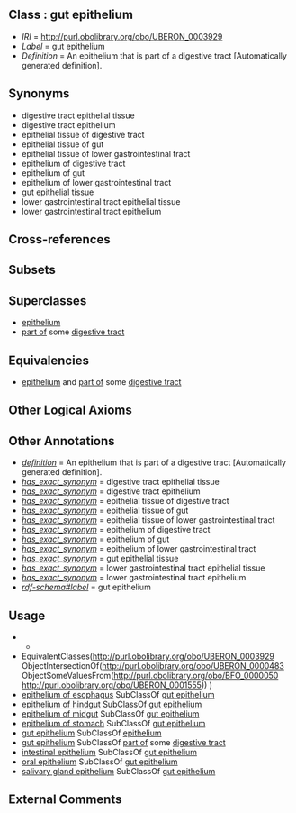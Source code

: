 
## Class : gut epithelium

 * *IRI* = http://purl.obolibrary.org/obo/UBERON_0003929
 * *Label* = gut epithelium
 * *Definition* = An epithelium that is part of a digestive tract [Automatically generated definition].

## Synonyms

 * digestive tract epithelial tissue
 * digestive tract epithelium
 * epithelial tissue of digestive tract
 * epithelial tissue of gut
 * epithelial tissue of lower gastrointestinal tract
 * epithelium of digestive tract
 * epithelium of gut
 * epithelium of lower gastrointestinal tract
 * gut epithelial tissue
 * lower gastrointestinal tract epithelial tissue
 * lower gastrointestinal tract epithelium

## Cross-references


## Subsets


## Superclasses

 * [epithelium](../../UBERON/83/UBERON_0000483.md)
 * [part of](../../BFO/50/BFO_0000050.md) some [digestive tract](../../UBERON/55/UBERON_0001555.md)

## Equivalencies

 * [epithelium](../../UBERON/83/UBERON_0000483.md) and [part of](../../BFO/50/BFO_0000050.md) some [digestive tract](../../UBERON/55/UBERON_0001555.md)

## Other Logical Axioms


## Other Annotations

 * *[definition](../../IAO/15/IAO_0000115.md)* = An epithelium that is part of a digestive tract [Automatically generated definition].
 * *[has_exact_synonym](../../ym/oboInOwl#hasExactSynonym.md)* = digestive tract epithelial tissue
 * *[has_exact_synonym](../../ym/oboInOwl#hasExactSynonym.md)* = digestive tract epithelium
 * *[has_exact_synonym](../../ym/oboInOwl#hasExactSynonym.md)* = epithelial tissue of digestive tract
 * *[has_exact_synonym](../../ym/oboInOwl#hasExactSynonym.md)* = epithelial tissue of gut
 * *[has_exact_synonym](../../ym/oboInOwl#hasExactSynonym.md)* = epithelial tissue of lower gastrointestinal tract
 * *[has_exact_synonym](../../ym/oboInOwl#hasExactSynonym.md)* = epithelium of digestive tract
 * *[has_exact_synonym](../../ym/oboInOwl#hasExactSynonym.md)* = epithelium of gut
 * *[has_exact_synonym](../../ym/oboInOwl#hasExactSynonym.md)* = epithelium of lower gastrointestinal tract
 * *[has_exact_synonym](../../ym/oboInOwl#hasExactSynonym.md)* = gut epithelial tissue
 * *[has_exact_synonym](../../ym/oboInOwl#hasExactSynonym.md)* = lower gastrointestinal tract epithelial tissue
 * *[has_exact_synonym](../../ym/oboInOwl#hasExactSynonym.md)* = lower gastrointestinal tract epithelium
 * *[rdf-schema#label](../../el/rdf-schema#label.md)* = gut epithelium

## Usage

 * -
 * EquivalentClasses(<http://purl.obolibrary.org/obo/UBERON_0003929> ObjectIntersectionOf(<http://purl.obolibrary.org/obo/UBERON_0000483> ObjectSomeValuesFrom(<http://purl.obolibrary.org/obo/BFO_0000050> <http://purl.obolibrary.org/obo/UBERON_0001555>)) )
 * [epithelium of esophagus](../../UBERON/76/UBERON_0001976.md) SubClassOf [gut epithelium](../../UBERON/29/UBERON_0003929.md)
 * [epithelium of hindgut](../../UBERON/53/UBERON_0003353.md) SubClassOf [gut epithelium](../../UBERON/29/UBERON_0003929.md)
 * [epithelium of midgut](../../UBERON/52/UBERON_0003352.md) SubClassOf [gut epithelium](../../UBERON/29/UBERON_0003929.md)
 * [epithelium of stomach](../../UBERON/76/UBERON_0001276.md) SubClassOf [gut epithelium](../../UBERON/29/UBERON_0003929.md)
 * [gut epithelium](../../UBERON/29/UBERON_0003929.md) SubClassOf [epithelium](../../UBERON/83/UBERON_0000483.md)
 * [gut epithelium](../../UBERON/29/UBERON_0003929.md) SubClassOf [part of](../../BFO/50/BFO_0000050.md) some [digestive tract](../../UBERON/55/UBERON_0001555.md)
 * [intestinal epithelium](../../UBERON/77/UBERON_0001277.md) SubClassOf [gut epithelium](../../UBERON/29/UBERON_0003929.md)
 * [oral epithelium](../../UBERON/24/UBERON_0002424.md) SubClassOf [gut epithelium](../../UBERON/29/UBERON_0003929.md)
 * [salivary gland epithelium](../../UBERON/09/UBERON_0004809.md) SubClassOf [gut epithelium](../../UBERON/29/UBERON_0003929.md)

## External Comments

